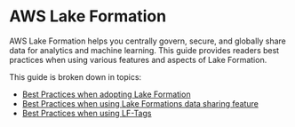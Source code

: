 # AWS Lake Formation

AWS Lake Formation helps you centrally govern, secure, and globally share data for analytics and machine learning. This guide provides readers best practices when using various features and aspects of Lake Formation.

This guide is broken down in topics:

- [Best Practices when adopting Lake Formation](adopting-lake-formation/overview.md)
- [Best Practices when using Lake Formations data sharing feature](data-sharing/cross-account/overview.md)
- [Best Practices when using LF-Tags](lf-tags/overview.md)